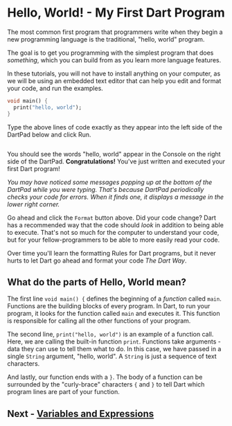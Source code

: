 # Hello, World! - My First Dart Program

The most common first program that programmers write when they begin
a new programming language is the traditional, "hello, world" program.

The goal is to get you programming with the simplest program that
does *something*, which you can build from as you learn more
language features.

In these tutorials, you will not have to install anything on your
computer, as we will be using an embedded text editor that can
help you edit and format your code, and run the examples.

<script type="text/javascript" src="scripts/helper.js" defer></script>

<style>
<!-- TODO: This should go in the HEAD.  Use script to inject it. -->
iframe {
    width: 100%;
}
</style>

```dart
void main() {
  print("hello, world");
}
```

Type the above lines of code exactly as they appear into the left side of the DartPad below and click Run.

```run-dartpad

```

You should see the words "hello, world" appear in the Console on the right side of the
DartPad.  **Congratulations!**  You've just written and executed your first Dart program!

*You may have noticed some messages popping up at the bottom of the DartPad while you were typing.  That's because DartPad periodically checks your code for errors.  When it finds one, it displays a message in the lower right corner.*

Go ahead and click the `Format` button above.  Did your code change?  Dart has a recommended way that the code should *look* in addition to being able to execute.  That's not so
much for the computer to understand your code, but for your
fellow-programmers to be able to more easily read your code.

Over time you'll learn the formatting Rules for Dart
programs, but it never hurts to let Dart go ahead and format
your code *The Dart Way*.

## What do the parts of Hello, World mean?

The first line `void main() {` defines the beginning of a *function* called `main`.  Functions are the building blocks of every program.  In Dart, to run your program, it looks
for the function called `main` and executes it.  This function is responsible for calling all the other functions of your program.

The second line, `print("hello, world")` is an example of a function call.  Here, we are calling the built-in function `print`.  Functions take arguments - data they can use to tell them what to do.  In this case, we have passed in a single `String` argument, "hello, world".  A `String` is just a sequence of text characters.

And lastly, our function ends with a `}`.  The body of a function can be surrounded by the "curly-brace" characters `{` and `}` to tell Dart which program lines are part of your function.

## Next - [Variables and Expressions](variables.md)
